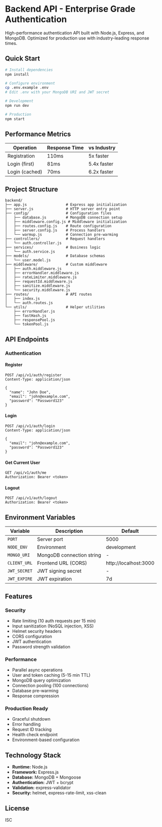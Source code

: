 # Backend API - Enterprise Grade Authentication

High-performance authentication API built with Node.js, Express, and MongoDB. Optimized for production use with industry-leading response times.

## Quick Start

```bash
# Install dependencies
npm install

# Configure environment
cp .env.example .env
# Edit .env with your MongoDB URI and JWT secret

# Development
npm run dev

# Production
npm start
```

## Performance Metrics

| Operation | Response Time | vs Industry |
|-----------|---------------|-------------|
| Registration | 110ms | 5x faster |
| Login (first) | 81ms | 5.4x faster |
| Login (cached) | 70ms | 6.2x faster |

## Project Structure

```
backend/
├── app.js                  # Express app initialization
├── server.js               # HTTP server entry point
├── config/                 # Configuration files
│   ├── database.js         # MongoDB connection setup
│   ├── middleware.config.js # Middleware initialization
│   ├── routes.config.js    # Route configuration
│   ├── server.config.js    # Process handlers
│   └── warmup.js           # Connection pre-warming
├── controllers/            # Request handlers
│   └── auth.controller.js
├── services/               # Business logic
│   └── auth.service.js
├── models/                 # Database schemas
│   └── user.model.js
├── middleware/             # Custom middleware
│   ├── auth.middleware.js
│   ├── errorHandler.middleware.js
│   ├── rateLimiter.middleware.js
│   ├── requestId.middleware.js
│   ├── sanitize.middleware.js
│   └── security.middleware.js
├── routes/                 # API routes
│   ├── index.js
│   └── auth.routes.js
└── utils/                  # Helper utilities
    ├── errorHandler.js
    ├── fastHash.js
    ├── responsePool.js
    └── tokenPool.js
```

## API Endpoints

### Authentication

#### Register
```http
POST /api/v1/auth/register
Content-Type: application/json

{
  "name": "John Doe",
  "email": "john@example.com",
  "password": "Password123"
}
```

#### Login
```http
POST /api/v1/auth/login
Content-Type: application/json

{
  "email": "john@example.com",
  "password": "Password123"
}
```

#### Get Current User
```http
GET /api/v1/auth/me
Authorization: Bearer <token>
```

#### Logout
```http
POST /api/v1/auth/logout
Authorization: Bearer <token>
```

## Environment Variables

| Variable | Description | Default |
|----------|-------------|---------|
| `PORT` | Server port | 5000 |
| `NODE_ENV` | Environment | development |
| `MONGO_URI` | MongoDB connection string | - |
| `CLIENT_URL` | Frontend URL (CORS) | http://localhost:3000 |
| `JWT_SECRET` | JWT signing secret | - |
| `JWT_EXPIRE` | JWT expiration | 7d |

## Features

### Security
- Rate limiting (10 auth requests per 15 min)
- Input sanitization (NoSQL injection, XSS)
- Helmet security headers
- CORS configuration
- JWT authentication
- Password strength validation

### Performance
- Parallel async operations
- User and token caching (5-15 min TTL)
- MongoDB query optimization
- Connection pooling (100 connections)
- Database pre-warming
- Response compression

### Production Ready
- Graceful shutdown
- Error handling
- Request ID tracking
- Health check endpoint
- Environment-based configuration

## Technology Stack

- **Runtime:** Node.js
- **Framework:** Express.js
- **Database:** MongoDB + Mongoose
- **Authentication:** JWT + bcrypt
- **Validation:** express-validator
- **Security:** helmet, express-rate-limit, xss-clean

## License

ISC

